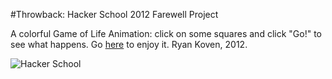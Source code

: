 #Throwback: Hacker School 2012 Farewell Project

A colorful Game of Life Animation: click on some squares and click "Go!" to see what happens. Go [here](http://ryankoven.com/color_move.html) to enjoy it. Ryan Koven, 2012. 

![Hacker School](http://ryankoven.com/hackerschool.jpg "Hacker School")
